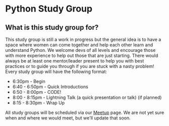 # Python Study Group 

## What is this study group for?

This study group is still a work in progress but the general idea is to have a space where women can come together and help each other learn and understand Python. We welcome devs of all levels and encourage those with more experience to help out those that are just starting. There would always be at least one mentor/leader present to help you with best practices or to guide you through if you are stuck with a nasty problem! 
Every study group will have the following format:

* 6:30pm  - Begin
* 6:40 - 6:50pm - Quick Introductions 
* 6:50 - 8:00pm - CODE!
* 8:00 - 8:15pm - Lightning Talk (a quick presentation or talk) (if planned)
* 8:15 - 8:30pm - Wrap Up 

All study groups will be scheduled via our [Meetup](http://www.meetup.com/Women-Who-Code-DC/) page. 
We are not yet sure when and where we would meet, but we'll update that soon. 
